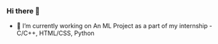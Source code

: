 ### Hi there 👋
- 🔭 I’m currently working on An ML Project as a part of my internship
-C/C++, HTML/CSS, Python


